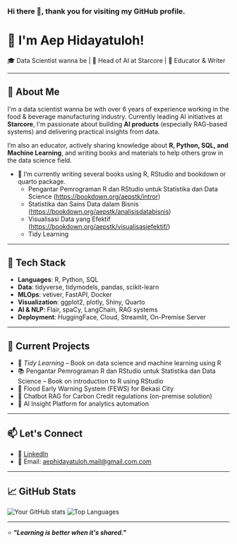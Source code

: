 ### Hi there 👋, thank you for visiting my GitHub profile.

<!--
**aephidayatuloh/aephidayatuloh** is a ✨ _special_ ✨ repository because its `README.md` (this file) appears on your GitHub profile.
You can call me Aep
Here are some ideas to get you started:

- 🔭 I’m currently working on ...
- 🌱 I’m currently learning ...
- 👯 I’m looking to collaborate on ...
- 🤔 I’m looking for help with ...
- 💬 Ask me about ...
- 📫 How to reach me: ...
- 😄 Pronouns: ...
- ⚡ Fun fact: ...
-->

# 👋 I'm Aep Hidayatuloh!

🎓 Data Scientist wanna be | 💼 Head of AI at Starcore | 💬 Educator & Writer

---

## 🧠 About Me

I'm a data scientist wanna be with over 6 years of experience working in the food & beverage manufacturing industry. Currently leading AI initiatives at **Starcore**, I'm passionate about building **AI products** (especially RAG-based systems) and delivering practical insights from data.

I’m also an educator, actively sharing knowledge about **R, Python, SQL, and Machine Learning**, and writing books and materials to help others grow in the data science field.

- 🌱 I’m currently writing several books using R, RStudio and bookdown or quarto package.  
  * Pengantar Pemrograman R dan RStudio untuk Statistika dan Data Science (<https://bookdown.org/aepstk/intror>)  
  * Statistika dan Sains Data dalam Bisnis (<https://bookdown.org/aepstk/analisisdatabisnis>)  
  * Visualisasi Data yang Efektif (<https://bookdown.org/aepstk/visualisasiefektif/>)
  * Tidy Learning
  
---

## 🔧 Tech Stack

- **Languages**: R, Python, SQL
- **Data**: tidyverse, tidymodels, pandas, scikit-learn
- **MLOps**: vetiver, FastAPI, Docker
- **Visualization**: ggplot2, plotly, Shiny, Quarto
- **AI & NLP**: Flair, spaCy, LangChain, RAG systems
- **Deployment**: HuggingFace, Cloud, Streamlit, On-Premise Server

---

## 🚀 Current Projects

- 📘 *Tidy Learning* – Book on data science and machine learning using R
- 📚 Pengantar Pemrograman R dan RStudio untuk Statistika dan Data Science – Book on introduction to R using RStudio
- 🌊 Flood Early Warning System (FEWS) for Bekasi City
- 🤖 Chatbot RAG for Carbon Credit regulations (on-premise solution)
- 🧠 AI Insight Platform for analytics automation

---

## 📫 Let's Connect

- 🔗 [LinkedIn](https://linkedin.com/in/aephidayatuloh)
- 📧 Email: aephidayatuloh.mail@gmail.com.com

---

## 📈 GitHub Stats

![Your GitHub stats](https://github-readme-stats.vercel.app/api?username=aephidayatuloh&show_icons=true&theme=tokyonight)
![Top Languages](https://github-readme-stats.vercel.app/api/top-langs/?username=aephidayatuloh&layout=compact&theme=tokyonight)

---

⭐️ ***"Learning is better when it's shared."***

